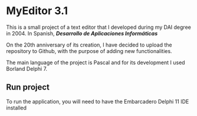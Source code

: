# MyEditor 3.1


This is a small project of a text editor that I developed during my DAI degree in 2004. In Spanish, **_Desarrollo de Aplicaciones Informáticas_**

On the 20th anniversary of its creation, I have decided to upload the repository to Github, with the purpose of adding new functionalities.

The main language of the project is Pascal and for its development I used Borland Delphi 7.

## Run project

To run the application, you will need to have the Embarcadero Delphi 11 IDE installed
